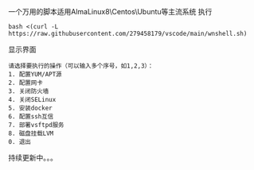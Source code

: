 一个万用的脚本适用AlmaLinux8\Centos\Ubuntu等主流系统
执行

```shell
bash <(curl -L https://raw.githubusercontent.com/279458179/vscode/main/wnshell.sh)
```

显示界面

```
请选择要执行的操作（可以输入多个序号，如1,2,3）：
1. 配置YUM/APT源
2. 配置网卡
3. 关闭防火墙
4. 关闭SELinux
5. 安装docker
6. 配置ssh互信
7. 部署vsftpd服务
8. 磁盘挂载LVM
0. 退出

```

持续更新中。。。

